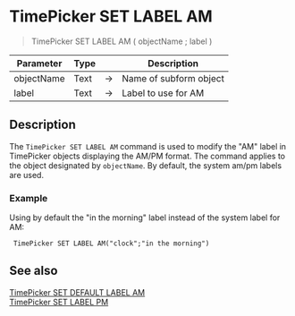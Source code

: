 # TimePicker SET LABEL AM

> TimePicker SET LABEL AM ( objectName ; label )

| Parameter | Type |     | Description |
| --- | --- | --- | --- |
| objectName | Text | → | Name of subform object |
| label | Text | → | Label to use for AM |

## Description

The `TimePicker SET LABEL AM` command is used to modify the "AM" label in TimePicker objects displaying the AM/PM format. The command applies to the object designated by `objectName`. By default, the system am/pm labels are used.

### Example  

Using by default the "in the morning" label instead of the system label for AM:

```4d
 TimePicker SET LABEL AM("clock";"in the morning")
```

## See also

[TimePicker SET DEFAULT LABEL AM](TimePicker%20SET%20DEFAULT%20LABEL%20AM.pt.md)  
[TimePicker SET LABEL PM](TimePicker%20SET%20LABEL%20PM.pt.md)
